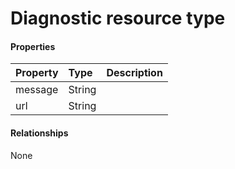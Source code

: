 # Diagnostic resource type



#### Properties
| Property	   | Type	|Description|
|:---------------|:--------|:----------|
|message|String||
|url|String||

#### Relationships
None

